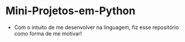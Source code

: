 # Mini-Projetos-em-Python

* Com o intuito de me desenvolver na linguagem, fiz esse repositório como forma de me motivar!
